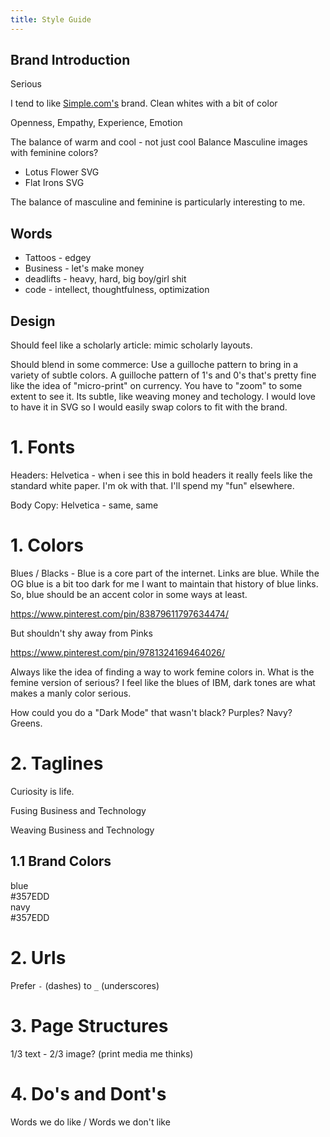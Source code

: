 ```yaml
---
title: Style Guide
---
```



## Brand Introduction

Serious

I tend to like [Simple.com's](https://simple.com) brand. Clean whites with a bit of color

Openness, Empathy, Experience, Emotion

The balance of warm and cool - not just cool
Balance Masculine images with feminine colors?

- Lotus Flower SVG
- Flat Irons SVG

The balance of masculine and feminine is particularly interesting to me.

## Words

- Tattoos - edgey
- Business - let's make money
- deadlifts - heavy, hard, big boy/girl shit
- code - intellect, thoughtfulness, optimization

## Design

Should feel like a scholarly article: mimic scholarly layouts.

Should blend in some commerce: Use a guilloche pattern to bring in a variety of subtle colors. A guilloche pattern of 1's and 0's that's pretty fine like the idea of "micro-print" on currency. You have to "zoom" to some extent to see it. Its subtle, like weaving money and techology. I would love to have it in SVG so I would easily swap colors to fit with the brand.


# 1. Fonts

Headers: Helvetica - when i see this in bold headers it really feels like the standard white paper. I'm ok with that. I'll spend my "fun" elsewhere.

Body Copy: Helvetica - same, same

# 1. Colors

Blues / Blacks - Blue is a core part of the internet. Links are blue. While the OG blue is a bit too dark for me I want to maintain that history of blue links. So, blue should be an accent color in some ways at least.

https://www.pinterest.com/pin/83879611797634474/

But shouldn't shy away from Pinks

https://www.pinterest.com/pin/9781324169464026/

Always like the idea of finding a way to work femine colors in. What is the femine version of serious? I feel like the blues of IBM, dark tones are what makes a manly color serious.

How could you do a "Dark Mode" that wasn't black? Purples? Navy? Greens.

# 2.  Taglines

Curiosity is life.

Fusing Business and Technology

Weaving Business and Technology

## 1.1 Brand Colors

<div class="bg-blue pa3">
  <div>blue</div>
  <div>#357EDD</div>
</div>
<div class="bg-navy pa3">
  <div>navy</div>
  <div>#357EDD</div>
</div>

# 2. Urls

Prefer `-` (dashes) to `_` (underscores)


# 3. Page Structures

1/3 text - 2/3 image? (print media me thinks)

# 4. Do's and Dont's

Words we do like / Words we don't like
